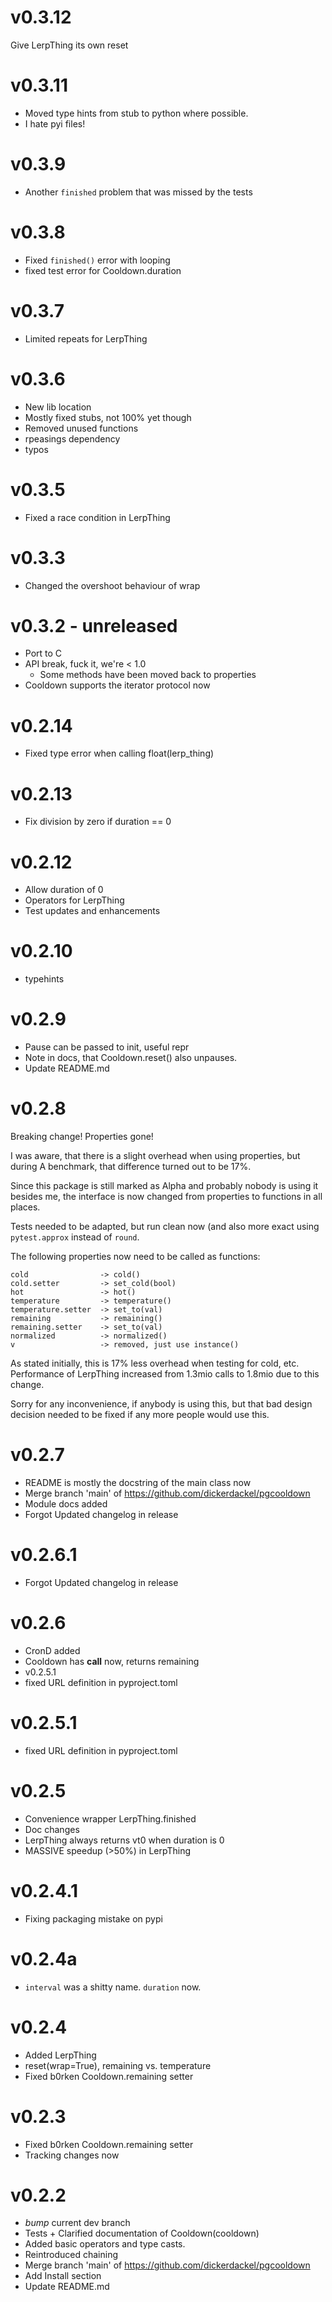 # v0.3.12

Give LerpThing its own reset

# v0.3.11
- Moved type hints from stub to python where possible.
- I hate pyi files!

# v0.3.9
- Another `finished` problem that was missed by the tests

# v0.3.8
- Fixed `finished()` error with looping
- fixed test error for Cooldown.duration

# v0.3.7
- Limited repeats for LerpThing

# v0.3.6
- New lib location
- Mostly fixed stubs, not 100% yet though
- Removed unused functions
- rpeasings dependency
- typos

# v0.3.5

- Fixed a race condition in LerpThing

# v0.3.3

- Changed the overshoot behaviour of wrap

# v0.3.2 - unreleased

- Port to C
- API break, fuck it, we're < 1.0
  - Some methods have been moved back to properties
- Cooldown supports the iterator protocol now

# v0.2.14
- Fixed type error when calling float(lerp_thing)

# v0.2.13
- Fix division by zero if duration == 0

# v0.2.12
- Allow duration of 0
- Operators for LerpThing
- Test updates and enhancements

# v0.2.10
- typehints

# v0.2.9
- Pause can be passed to init, useful repr
- Note in docs, that Cooldown.reset() also unpauses.
- Update README.md

# v0.2.8
Breaking change!  Properties gone!

I was aware, that there is a slight overhead when using properties, but
during A benchmark, that difference turned out to be 17%.

Since this package is still marked as Alpha and probably nobody is using
it besides me, the interface is now changed from properties to functions
in all places.

Tests needed to be adapted, but run clean now (and also more exact using
`pytest.approx` instead of `round`.

The following properties now need to be called as functions:

    cold                -> cold()
    cold.setter         -> set_cold(bool)
    hot                 -> hot()
    temperature         -> temperature()
    temperature.setter  -> set_to(val)
    remaining           -> remaining()
    remaining.setter    -> set_to(val)
    normalized          -> normalized()
    v                   -> removed, just use instance()

As stated initially, this is 17% less overhead when testing for cold,
etc.  Performance of LerpThing increased from 1.3mio calls to 1.8mio due
to this change.

Sorry for any inconvenience, if anybody is using this, but that bad
design decision needed to be fixed if any more people would use this.

# v0.2.7
- README is mostly the docstring of the main class now
- Merge branch 'main' of https://github.com/dickerdackel/pgcooldown
- Module docs added
- Forgot Updated changelog in release

# v0.2.6.1
- Forgot Updated changelog in release

# v0.2.6
- CronD added
- Cooldown has __call__ now, returns remaining
- v0.2.5.1
- fixed URL definition in pyproject.toml

# v0.2.5.1
- fixed URL definition in pyproject.toml

# v0.2.5
- Convenience wrapper LerpThing.finished
- Doc changes
- LerpThing always returns vt0 when duration is 0
- MASSIVE speedup (>50%) in LerpThing

# v0.2.4.1
- Fixing packaging mistake on pypi

# v0.2.4a
- `interval` was a shitty name.  `duration` now.

# v0.2.4
- Added LerpThing
- reset(wrap=True), remaining vs. temperature
- Fixed b0rken Cooldown.remaining setter

# v0.2.3

- Fixed b0rken Cooldown.remaining setter
- Tracking changes now

# v0.2.2

- *bump* current dev branch
- Tests + Clarified documentation of Cooldown(cooldown)
- Added basic operators and type casts.
- Reintroduced chaining
- Merge branch 'main' of https://github.com/dickerdackel/pgcooldown
- Add Install section
- Update README.md
